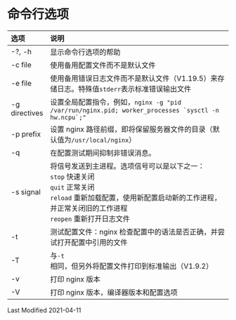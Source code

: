 # 命令行选项

<style>
table th:first-of-type {
    width: 14%;
}
</style>

| 选项          | 说明                                                                                                                                                                                         |
| :------------ | :------------------------------------------------------------------------------------------------------------------------------------------------------------------------------------------- |
| -?, -h        | 显示命令行选项的帮助                                                                                                                                                                         |
| -c file       | 使用备用配置文件而不是默认文件                                                                                                                                                               |
| -e file       | 使用备用错误日志文件而不是默认文件（V1.19.5）来存储日志。特殊值`stderr`表示标准错误输出文件                                                                                                  |
| -g directives | 设置全局配置指令，例如，`` nginx -g "pid /var/run/nginx.pid; worker_processes `sysctl -n hw.ncpu`;" ``                                                                                       |
| -p prefix     | 设置 nginx 路径前缀，即将保留服务器文件的目录（默认值为`/usr/local/nginx`）                                                                                                                  |
| -q            | 在配置测试期间抑制非错误消息。                                                                                                                                                               |
| -s signal     | 将信号发送到主进程。选项信号可以是以下之一：<br>`stop` 快速关闭<br>`quit` 正常关闭<br>`reload` 重新加载配置，使用新配置启动新的工作进程，并正常关闭旧的工作进程<br>`reopen` 重新打开日志文件 |
| -t            | 测试配置文件：nginx 检查配置中的语法是否正确，并尝试打开配置中引用的文件                                                                                                                     |
| -T            | 与`-t`相同，但另外将配置文件打印到标准输出（V1.9.2）                                                                                                                                         |
| -v            | 打印 nginx 版本                                                                                                                                                                              |
| -V            | 打印 nginx 版本，编译器版本和配置选项                                                                                                                                                        |

Last Modified 2021-04-11
